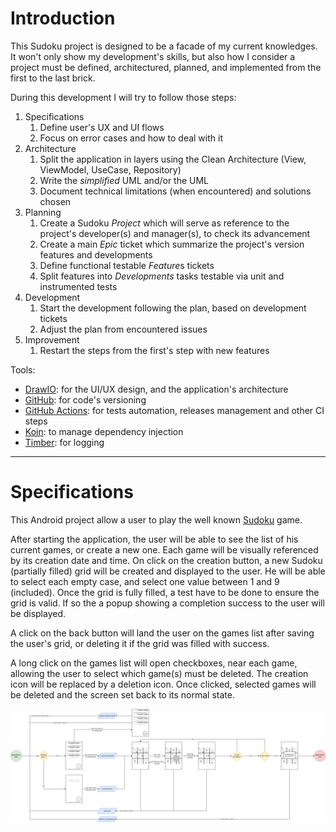 # Introduction
This Sudoku project is designed to be a facade of my current knowledges.
It won't only show my development's skills, but also how I consider a project must be defined, architectured, planned, and implemented from the first to the last brick.

During this development I will try to follow those steps:
1. Specifications
   1. Define user's UX and UI flows
   2. Focus on error cases and how to deal with it
2. Architecture
   1. Split the application in layers using the Clean Architecture (View, ViewModel, UseCase, Repository)
   2. Write the *simplified* UML and/or the UML
   3. Document technical limitations (when encountered) and solutions chosen
3. Planning
   1. Create a Sudoku *Project* which will serve as reference to the project's developer(s) and manager(s), to check its advancement
   2. Create a main *Epic* ticket which summarize the project's version features and developments
   3. Define functional testable *Feature*s tickets
   4. Split features into *Developments* tasks testable via unit and instrumented tests
4. Development
   1. Start the development following the plan, based on development tickets
   2. Adjust the plan from encountered issues
5. Improvement
   1. Restart the steps from the first's step with new features

Tools:
- [DrawIO](https://www.drawio.com/): for the UI/UX design, and the application's architecture
- [GitHub](https://github.com/): for code's versioning
- [GitHub Actions](https://docs.github.com/en/actions): for tests automation, releases management and other CI steps
- [Koin](https://insert-koin.io/): to manage dependency injection
- [Timber](https://github.com/JakeWharton/timber): for logging

---

# Specifications
This Android project allow a user to play the well known [Sudoku](https://fr.wikipedia.org/wiki/Sudoku) game.

After starting the application, the user will be able to see the list of his current games, or create a new one.
Each game will be visually referenced by its creation date and time.
On click on the creation button, a new Sudoku (partially filled) grid will be created and displayed to the user.
He will be able to select each empty case, and select one value between 1 and 9 (included).
Once the grid is fully filled, a test have to be done to ensure the grid is valid. If so the a popup showing a completion success to the user will be displayed.

A click on the back button will land the user on the games list after saving the user's grid, or deleting it if the grid was filled with success.

A long click on the games list will open checkboxes, near each game, allowing the user to select which game(s) must be deleted.
The creation icon will be replaced by a deletion icon. Once clicked, selected games will be deleted and the screen set back to its normal state.

![FunctionalRequirements](doc/v1.0/FunctionalRequirements.png)